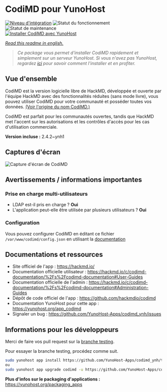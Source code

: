 <!--
N.B.: This README was automatically generated by https://github.com/YunoHost/apps/tree/master/tools/README-generator
It shall NOT be edited by hand.
-->

# CodiMD pour YunoHost

[![Niveau d'intégration](https://dash.yunohost.org/integration/codimd.svg)](https://dash.yunohost.org/appci/app/codimd) ![Statut du fonctionnement](https://ci-apps.yunohost.org/ci/badges/codimd.status.svg) ![Statut de maintenance](https://ci-apps.yunohost.org/ci/badges/codimd.maintain.svg)  
[![Installer CodiMD avec YunoHost](https://install-app.yunohost.org/install-with-yunohost.svg)](https://install-app.yunohost.org/?app=codimd)

*[Read this readme in english.](./README.md)*

> *Ce package vous permet d'installer CodiMD rapidement et simplement sur un serveur YunoHost.
Si vous n'avez pas YunoHost, regardez [ici](https://yunohost.org/#/install) pour savoir comment l'installer et en profiter.*

## Vue d'ensemble

CodiMD est la version logicielle libre de HackMD, développée et ouverte par l'équipe HackMD avec des fonctionnalités réduites (sans mode livre), vous pouvez utiliser CodiMD pour votre communauté et posséder toutes vos données. [(Voir l'origine du nom CodiMD.)](https://github.com/hackmdio/codimd/issues/720)

CodiMD est parfait pour les communautés ouvertes, tandis que HackMD met l'accent sur les autorisations et les contrôles d'accès pour les cas d'utilisation commerciale.

**Version incluse :** 2.4.2~ynh1

## Captures d'écran

![Capture d'écran de CodiMD](./doc/screenshots/screenshot.png)

## Avertissements / informations importantes

### Prise en charge multi-utilisateurs

* LDAP est-il pris en charge ? **Oui**
* L'application peut-elle être utilisée par plusieurs utilisateurs ? **Oui**

### Configuration

Vous pouvez configurer CodiMD en éditant ce fichier `/var/www/codimd/config.json` en utilisant la [documentation](https://hakmd.io/c/codimd-documentation/%2Fs%2Fcodimd-configuration)

## Documentations et ressources

* Site officiel de l'app : <https://hackmd.io/>
* Documentation officielle utilisateur : <https://hackmd.io/c/codimd-documentation/%2Fs%2Fcodimd-documentation#User-Guides>
* Documentation officielle de l'admin : <https://hackmd.io/c/codimd-documentation/%2Fs%2Fcodimd-documentation#Administration-Guides>
* Dépôt de code officiel de l'app : <https://github.com/hackmdio/codimd>
* Documentation YunoHost pour cette app : <https://yunohost.org/app_codimd>
* Signaler un bug : <https://github.com/YunoHost-Apps/codimd_ynh/issues>

## Informations pour les développeurs

Merci de faire vos pull request sur la [branche testing](https://github.com/YunoHost-Apps/codimd_ynh/tree/testing).

Pour essayer la branche testing, procédez comme suit.

``` bash
sudo yunohost app install https://github.com/YunoHost-Apps/codimd_ynh/tree/testing --debug
ou
sudo yunohost app upgrade codimd -u https://github.com/YunoHost-Apps/codimd_ynh/tree/testing --debug
```

**Plus d'infos sur le packaging d'applications :** <https://yunohost.org/packaging_apps>
